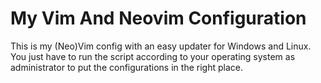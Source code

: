 # My Vim And Neovim Configuration
This is my (Neo)Vim config with an easy updater for Windows and Linux. You just have to run the script according to your operating system as administrator to put the configurations in the right place.
